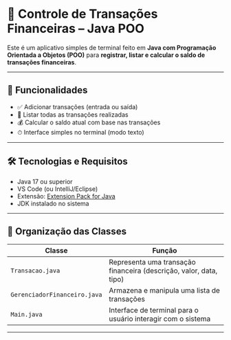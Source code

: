 # 💸 Controle de Transações Financeiras – Java POO

Este é um aplicativo simples de terminal feito em **Java com Programação Orientada a Objetos (POO)** para **registrar, listar e calcular o saldo de transações financeiras**.

---

## 🚀 Funcionalidades

- ✅ Adicionar transações (entrada ou saída)
- 📄 Listar todas as transações realizadas
- 💰 Calcular o saldo atual com base nas transações
- ⏱ Interface simples no terminal (modo texto)

---

## 🛠️ Tecnologias e Requisitos

- Java 17 ou superior
- VS Code (ou IntelliJ/Eclipse)
- Extensão: [Extension Pack for Java](https://marketplace.visualstudio.com/items?itemName=vscjava.vscode-java-pack)
- JDK instalado no sistema

---

## 🧠 Organização das Classes

| Classe                   | Função                                                                 |
|--------------------------|------------------------------------------------------------------------|
| `Transacao.java`         | Representa uma transação financeira (descrição, valor, data, tipo)     |
| `GerenciadorFinanceiro.java` | Armazena e manipula uma lista de transações                         |
| `Main.java`              | Interface de terminal para o usuário interagir com o sistema           |

---


